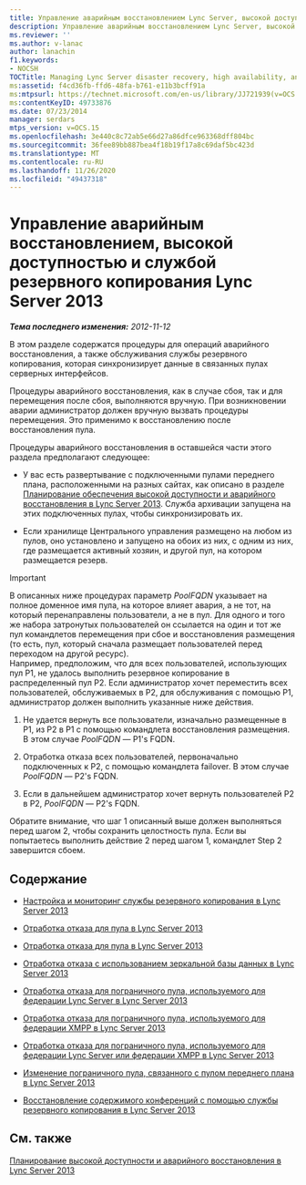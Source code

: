 ```yaml
---
title: Управление аварийным восстановлением Lync Server, высокой доступностью и службой резервного копирования
description: Управление аварийным восстановлением Lync Server, высокой доступностью и службой резервного копирования.
ms.reviewer: ''
ms.author: v-lanac
author: lanachin
f1.keywords:
- NOCSH
TOCTitle: Managing Lync Server disaster recovery, high availability, and Backup Service
ms:assetid: f4cd36fb-ffd6-48fa-b761-e11b3bcff91a
ms:mtpsurl: https://technet.microsoft.com/en-us/library/JJ721939(v=OCS.15)
ms:contentKeyID: 49733876
ms.date: 07/23/2014
manager: serdars
mtps_version: v=OCS.15
ms.openlocfilehash: 3e440c8c72ab5e66d27a86dfce963368dff804bc
ms.sourcegitcommit: 36fee89bb887bea4f18b19f17a8c69daf5bc423d
ms.translationtype: MT
ms.contentlocale: ru-RU
ms.lasthandoff: 11/26/2020
ms.locfileid: "49437318"
---
```

# <a name="managing-lync-server-2013-disaster-recovery-high-availability-and-backup-service"></a>Управление аварийным восстановлением, высокой доступностью и службой резервного копирования Lync Server 2013

<div data-xmlns="http://www.w3.org/1999/xhtml">

<div class="topic" data-xmlns="http://www.w3.org/1999/xhtml" data-msxsl="urn:schemas-microsoft-com:xslt" data-cs="https://msdn.microsoft.com/">

<div data-asp="https://msdn2.microsoft.com/asp">



</div>

<div id="mainSection">

<div id="mainBody">

<span> </span>

_**Тема последнего изменения:** 2012-11-12_

В этом разделе содержатся процедуры для операций аварийного восстановления, а также обслуживания службы резервного копирования, которая синхронизирует данные в связанных пулах серверных интерфейсов.

Процедуры аварийного восстановления, как в случае сбоя, так и для перемещения после сбоя, выполняются вручную. При возникновении аварии администратор должен вручную вызвать процедуры перемещения. Это применимо к восстановлению после восстановления пула.

Процедуры аварийного восстановления в оставшейся части этого раздела предполагают следующее:

  - У вас есть развертывание с подключенными пулами переднего плана, расположенными на разных сайтах, как описано в разделе [Планирование обеспечения высокой доступности и аварийного восстановления в Lync Server 2013](lync-server-2013-planning-for-high-availability-and-disaster-recovery.md). Служба архивации запущена на этих подключенных пулах, чтобы синхронизировать их.

  - Если хранилище Центрального управления размещено на любом из пулов, оно установлено и запущено на обоих из них, с одним из них, где размещается активный хозяин, и другой пул, на котором размещается резерв.

<div>


> [!IMPORTANT]
> В описанных ниже процедурах параметр <EM>PoolFQDN</EM> указывает на полное доменное имя пула, на которое влияет авария, а не тот, на который перенаправлены пользователи, а не в пул. Для одного и того же набора затронутых пользователей он ссылается на один и тот же пул командлетов перемещения при сбое и восстановления размещения (то есть, пул, который сначала размещает пользователей перед переходом на другой ресурс).<BR>Например, предположим, что для всех пользователей, использующих пул P1, не удалось выполнить резервное копирование в распределенный пул P2. Если администратор хочет переместить всех пользователей, обслуживаемых в P2, для обслуживания с помощью P1, администратор должен выполнить указанные ниже действия. 
> <OL>
> <LI>
> <P>Не удается вернуть все пользователи, изначально размещенные в P1, из P2 в P1 с помощью командлета восстановления размещения. В этом случае <EM>PoolFQDN</EM> — P1's FQDN.</P>
> <LI>
> <P>Отработка отказа всех пользователей, первоначально подключенных к P2, с помощью командлета failover. В этом случае <EM>PoolFQDN</EM> — P2's FQDN.</P>
> <LI>
> <P>Если в дальнейшем администратор хочет вернуть пользователей P2 в P2, <EM>PoolFQDN</EM> — P2's FQDN.</P></LI></OL>Обратите внимание, что шаг 1 описанный выше должен выполняться перед шагом 2, чтобы сохранить целостность пула. Если вы попытаетесь выполнить действие 2 перед шагом 1, командлет Step 2 завершится сбоем.



</div>

<div>

## <a name="in-this-section"></a>Содержание

  - [Настройка и мониторинг службы резервного копирования в Lync Server 2013](lync-server-2013-configuring-and-monitoring-the-backup-service.md)

  - [Отработка отказа для пула в Lync Server 2013](lync-server-2013-failing-over-a-pool.md)

  - [Отработка отказа для пула в Lync Server 2013](lync-server-2013-failing-back-a-pool.md)

  - [Отработка отказа с использованием зеркальной базы данных в Lync Server 2013](lync-server-2013-failing-over-a-mirrored-database.md)

  - [Отработка отказа для пограничного пула, используемого для федерации Lync Server в Lync Server 2013](lync-server-2013-failing-over-the-edge-pool-used-for-lync-server-federation.md)

  - [Отработка отказа для пограничного пула, используемого для федерации XMPP в Lync Server 2013](lync-server-2013-failing-over-the-edge-pool-used-for-xmpp-federation.md)

  - [Отработка отказа для пограничного пула, используемого для федерации Lync Server или федерации XMPP в Lync Server 2013](lync-server-2013-failing-back-the-edge-pool-used-for-lync-server-federation-or-xmpp-federation.md)

  - [Изменение пограничного пула, связанного с пулом переднего плана в Lync Server 2013](lync-server-2013-changing-the-edge-pool-associated-with-a-front-end-pool.md)

  - [Восстановление содержимого конференций с помощью службы резервного копирования в Lync Server 2013](lync-server-2013-restoring-conference-contents-using-the-backup-service.md)

</div>

<div>

## <a name="see-also"></a>См. также


[Планирование высокой доступности и аварийного восстановления в Lync Server 2013](lync-server-2013-planning-for-high-availability-and-disaster-recovery.md)  
  

</div>

</div>

<span> </span>

</div>

</div>

</div>

